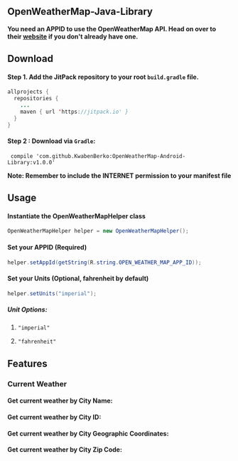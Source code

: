 ## OpenWeatherMap-Java-Library

**You need an APPID to use the OpenWeatherMap API. Head on over to their [website](http://openweathermap.org/) if you don't already have one.**


## Download

#### Step 1. Add the JitPack repository to your root ```build.gradle``` file.

``` java
allprojects {
  repositories {
    ...
    maven { url 'https://jitpack.io' }
  }
}
```

#### Step 2 : Download via ```Gradle```:

``` compile 'com.github.KwabenBerko:OpenWeatherMap-Android-Library:v1.0.0'```

**Note: Remember to include the INTERNET permission to your manifest file**

## Usage

#### Instantiate the OpenWeatherMapHelper class

``` java 
OpenWeatherMapHelper helper = new OpenWeatherMapHelper();
```
#### Set your APPID (Required) 

``` java 
helper.setAppId(getString(R.string.OPEN_WEATHER_MAP_APP_ID));
```

#### Set your Units (Optional, fahrenheit by default) 

``` java 
helper.setUnits("imperial");
```

##### Unit Options: 

1. ```"imperial"```

2. ```"fahrenheit"```


## Features

### Current Weather
#### Get current weather by City Name:
#### Get current weather by City ID:
#### Get current weather by City Geographic Coordinates:
#### Get current weather by City Zip Code:
